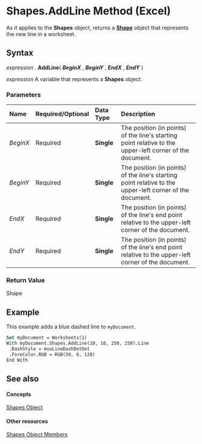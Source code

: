 
# Shapes.AddLine Method (Excel)

As it applies to the  **Shapes** object, returns a **[Shape](8f01fcd1-b7d9-5216-2de5-40fb6648a403.md)** object that represents the new line in a worksheet.


## Syntax

 _expression_ . **AddLine**( **_BeginX_** , **_BeginY_** , **_EndX_** , **_EndY_** )

 _expression_ A variable that represents a **Shapes** object.


### Parameters



|**Name**|**Required/Optional**|**Data Type**|**Description**|
|:-----|:-----|:-----|:-----|
| _BeginX_|Required| **Single**|The position (in points) of the line's starting point relative to the upper-left corner of the document.|
| _BeginY_|Required| **Single**|The position (in points) of the line's starting point relative to the upper-left corner of the document.|
| _EndX_|Required| **Single**|The position (in points) of the line's end point relative to the upper-left corner of the document.|
| _EndY_|Required| **Single**|The position (in points) of the line's end point relative to the upper-left corner of the document.|

### Return Value

Shape


## Example

This example adds a blue dashed line to  `myDocument`.


```vb
Set myDocument = Worksheets(1) 
With myDocument.Shapes.AddLine(10, 10, 250, 250).Line 
 .DashStyle = msoLineDashDotDot 
 .ForeColor.RGB = RGB(50, 0, 128) 
End With
```


## See also


#### Concepts


[Shapes Object](f9c6548c-d028-1b70-a11c-c4b45ff19177.md)
#### Other resources


[Shapes Object Members](f5d0be42-46cc-2916-8953-401e50a5cef7.md)
